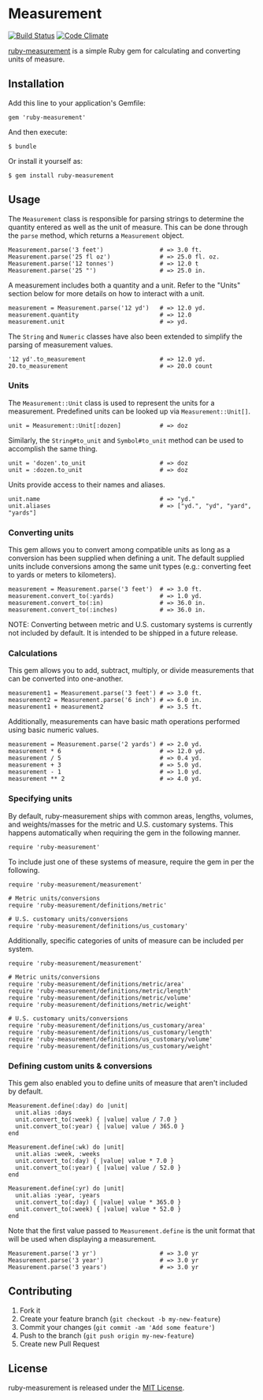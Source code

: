 # Measurement

[![Build Status](https://secure.travis-ci.org/mhuggins/ruby-measurement.png)](http://travis-ci.org/mhuggins/ruby-measurement)
[![Code Climate](https://codeclimate.com/github/mhuggins/ruby-measurement.png)](https://codeclimate.com/github/mhuggins/ruby-measurement)

[ruby-measurement](https://github.com/mhuggins/ruby-measurement) is a simple
Ruby gem for calculating and converting units of measure.

## Installation

Add this line to your application's Gemfile:

    gem 'ruby-measurement'

And then execute:

    $ bundle

Or install it yourself as:

    $ gem install ruby-measurement

## Usage

The `Measurement` class is responsible for parsing strings to determine the
quantity entered as well as the unit of measure.  This can be done through the
`parse` method, which returns a `Measurement` object.

    Measurement.parse('3 feet')                # => 3.0 ft.
    Measurement.parse('25 fl oz')              # => 25.0 fl. oz.
    Measurement.parse('12 tonnes')             # => 12.0 t
    Measurement.parse('25 "')                  # => 25.0 in.

A measurement includes both a quantity and a unit.  Refer to the "Units"
section below for more details on how to interact with a unit.

    measurement = Measurement.parse('12 yd')   # => 12.0 yd.
    measurement.quantity                       # => 12.0
    measurement.unit                           # => yd.

The `String` and `Numeric` classes have also been extended to simplify the
parsing of measurement values.

    '12 yd'.to_measurement                     # => 12.0 yd.
    20.to_measurement                          # => 20.0 count

### Units

The `Measurement::Unit` class is used to represent the units for a measurement.
Predefined units can be looked up via `Measurement::Unit[]`.

    unit = Measurement::Unit[:dozen]           # => doz

Similarly, the `String#to_unit` and `Symbol#to_unit` method can be used to
accomplish the same thing.

    unit = 'dozen'.to_unit                     # => doz
    unit = :dozen.to_unit                      # => doz

Units provide access to their names and aliases.

    unit.name                                  # => "yd."
    unit.aliases                               # => ["yd.", "yd", "yard", "yards"]

### Converting units

This gem allows you to convert among compatible units as long as a conversion
has been supplied when defining a unit.  The default supplied units include
conversions among the same unit types (e.g.: converting feet to yards or meters
to kilometers).

    measurement = Measurement.parse('3 feet')  # => 3.0 ft.
    measurement.convert_to(:yards)             # => 1.0 yd.
    measurement.convert_to(:in)                # => 36.0 in.
    measurement.convert_to(:inches)            # => 36.0 in.

NOTE: Converting between metric and U.S. customary systems is currently not
included by default.  It is intended to be shipped in a future release.

### Calculations

This gem allows you to add, subtract, multiply, or divide measurements that can
be converted into one-another.

    measurement1 = Measurement.parse('3 feet') # => 3.0 ft.
    measurement2 = Measurement.parse('6 inch') # => 6.0 in.
    measurement1 + measurement2                # => 3.5 ft.

Additionally, measurements can have basic math operations performed using basic
numeric values.

    measurement = Measurement.parse('2 yards') # => 2.0 yd.
    measurement * 6                            # => 12.0 yd.
    measurement / 5                            # => 0.4 yd.
    measurement + 3                            # => 5.0 yd.
    measurement - 1                            # => 1.0 yd.
    measurement ** 2                           # => 4.0 yd.

### Specifying units

By default, ruby-measurement ships with common areas, lengths, volumes, and
weights/masses for the metric and U.S. customary systems.  This happens
automatically when requiring the gem in the following manner.

    require 'ruby-measurement'

To include just one of these systems of measure, require the gem in per the
following.

    require 'ruby-measurement/measurement'
    
    # Metric units/conversions
    require 'ruby-measurement/definitions/metric'
    
    # U.S. customary units/conversions
    require 'ruby-measurement/definitions/us_customary'

Additionally, specific categories of units of measure can be included per
system.

    require 'ruby-measurement/measurement'
    
    # Metric units/conversions
    require 'ruby-measurement/definitions/metric/area'
    require 'ruby-measurement/definitions/metric/length'
    require 'ruby-measurement/definitions/metric/volume'
    require 'ruby-measurement/definitions/metric/weight'
    
    # U.S. customary units/conversions
    require 'ruby-measurement/definitions/us_customary/area'
    require 'ruby-measurement/definitions/us_customary/length'
    require 'ruby-measurement/definitions/us_customary/volume'
    require 'ruby-measurement/definitions/us_customary/weight'

### Defining custom units & conversions

This gem also enabled you to define units of measure that aren't included by
default.

    Measurement.define(:day) do |unit|
      unit.alias :days
      unit.convert_to(:week) { |value| value / 7.0 }
      unit.convert_to(:year) { |value| value / 365.0 }
    end
    
    Measurement.define(:wk) do |unit|
      unit.alias :week, :weeks
      unit.convert_to(:day) { |value| value * 7.0 }
      unit.convert_to(:year) { |value| value / 52.0 }
    end
    
    Measurement.define(:yr) do |unit|
      unit.alias :year, :years
      unit.convert_to(:day) { |value| value * 365.0 }
      unit.convert_to(:week) { |value| value * 52.0 }
    end

Note that the first value passed to `Measurement.define` is the unit format
that will be used when displaying a measurement.

    Measurement.parse('3 yr')                  # => 3.0 yr
    Measurement.parse('3 year')                # => 3.0 yr
    Measurement.parse('3 years')               # => 3.0 yr

## Contributing

1. Fork it
2. Create your feature branch (`git checkout -b my-new-feature`)
3. Commit your changes (`git commit -am 'Add some feature'`)
4. Push to the branch (`git push origin my-new-feature`)
5. Create new Pull Request

## License

ruby-measurement is released under the [MIT License](http://www.opensource.org/licenses/MIT).
